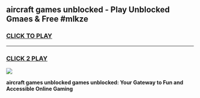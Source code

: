 
## aircraft games unblocked - Play Unblocked Gmaes & Free #mlkze
<h3>
<a href="https://news.freeplayer.one?title=aircraft_games_unblocked&ref=26F">CLICK TO PLAY</a></h3>
<hr>

<h3>
<a href="https://news.freeplayer.one?title=aircraft_games_unblocked&ref=26F">CLICK 2 PLAY</a>
  
</h3>

<a href="https://news.freeplayer.one?title=aircraft_games_unblocked&ref=26F/"><img src="https://clearcache.store/games.png"></a>


**aircraft games unblocked games unblocked: Your Gateway to Fun and Accessible Online Gaming**
